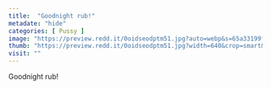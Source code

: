 ```yaml
---
title:  "Goodnight rub!"
metadate: "hide"
categories: [ Pussy ]
image: "https://preview.redd.it/0oidseodptm51.jpg?auto=webp&s=65a33199fa410a3cf4b923b28e01d7b846099e5d"
thumb: "https://preview.redd.it/0oidseodptm51.jpg?width=640&crop=smart&auto=webp&s=b2ec6a89c66f6bdf3e86475e44c6cfc26dee3502"
visit: ""
---
```

Goodnight rub!
